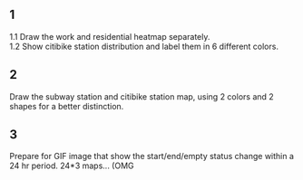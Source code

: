 ## 1

1.1 Draw the work and residential heatmap separately.   
1.2 Show citibike station distribution and label them in 6 different colors.  

## 2

Draw the subway station and citibike station map, using 2 colors and 2 shapes for a better distinction. 

## 3

Prepare for GIF image that show the start/end/empty status change within a 24 hr period.  24*3 maps... (OMG
